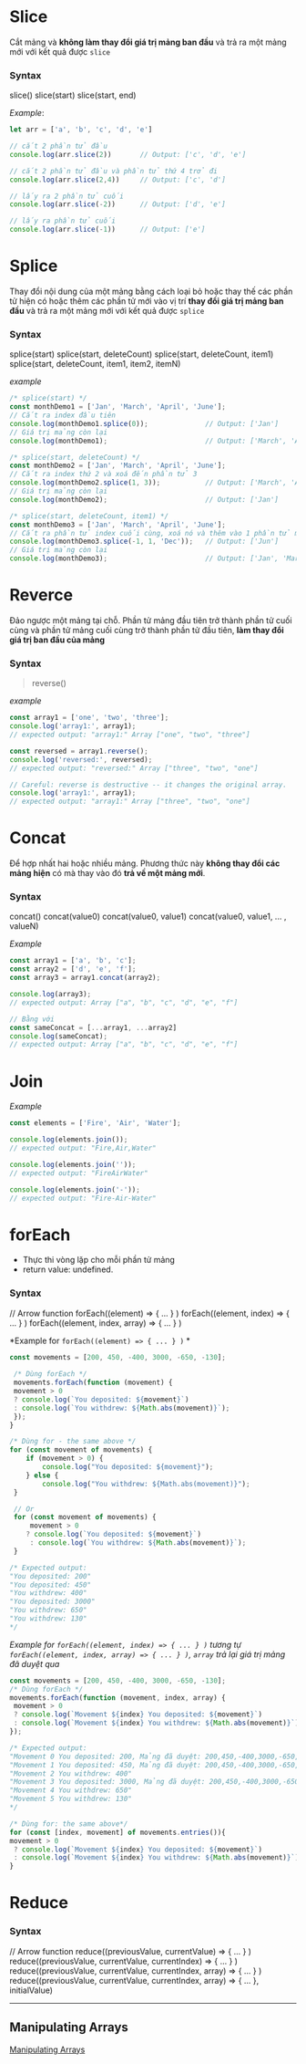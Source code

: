 # Slice
Cắt mảng và **không làm thay đổi giá trị mảng ban đầu** và trả ra một mảng mới với kết quả được `slice`

### Syntax
> 
slice()
slice(start)
slice(start, end)


*Example*:
````js
let arr = ['a', 'b', 'c', 'd', 'e']

// cắt 2 phần tử đầu
console.log(arr.slice(2))  		// Output: ['c', 'd', 'e']

// cắt 2 phần tử đầu và phần tử thứ 4 trở đi
console.log(arr.slice(2,4)) 	// Output: ['c', 'd']

// lấy ra 2 phần tử cuối
console.log(arr.slice(-2))		// Output: ['d', 'e']

// lấy ra phần tử cuối
console.log(arr.slice(-1))		// Output: ['e']
````

# Splice
Thay đổi nội dung của một mảng bằng cách loại bỏ hoặc thay thế các phần tử hiện có hoặc thêm các phần tử mới vào vị trí **thay đổi giá trị mảng ban đầu** và trả ra một mảng mới với kết quả được `splice`

### Syntax
>
splice(start)
splice(start, deleteCount)
splice(start, deleteCount, item1)
splice(start, deleteCount, item1, item2, itemN)


*example*
````js
/* splice(start) */
const monthDemo1 = ['Jan', 'March', 'April', 'June'];
// Cắt ra index đầu tiên
console.log(monthDemo1.splice(0)); 				// Output: ['Jan']
// Giá trị mảng còn lại
console.log(monthDemo1);						// Output: ['March', 'April', 'June']

/* splice(start, deleteCount) */
const monthDemo2 = ['Jan', 'March', 'April', 'June'];
// Cắt ra index thứ 2 và xoá đến phần tử 3
console.log(monthDemo2.splice(1, 3));			// Output: ['March', 'April', 'June']
// Giá trị mảng còn lại
console.log(monthDemo2);						// Output: ['Jan']

/* splice(start, deleteCount, item1) */
const monthDemo3 = ['Jan', 'March', 'April', 'June'];
// Cắt ra phần tử index cuối cùng, xoá nó và thêm vào 1 phần tử mới
console.log(monthDemo3.splice(-1, 1, 'Dec'));	// Output: ['Jun']
// Giá trị mảng còn lại
console.log(monthDemo3);						// Output: ['Jan', 'March', 'April', 'Dec']

````



# Reverce
Đảo ngược một mảng tại chỗ. Phần tử mảng đầu tiên trở thành phần tử cuối cùng và phần tử mảng cuối cùng trở thành phần tử đầu tiên, **làm thay đổi giá trị ban đầu của mảng**

### Syntax
> reverse()

*example*
````js
const array1 = ['one', 'two', 'three'];
console.log('array1:', array1);
// expected output: "array1:" Array ["one", "two", "three"]

const reversed = array1.reverse();
console.log('reversed:', reversed);
// expected output: "reversed:" Array ["three", "two", "one"]

// Careful: reverse is destructive -- it changes the original array.
console.log('array1:', array1);
// expected output: "array1:" Array ["three", "two", "one"]
````


# Concat
Để hợp nhất hai hoặc nhiều mảng. Phương thức này **không thay đổi các mảng hiện** có mà thay vào đó **trả về một mảng mới**.

### Syntax
>
concat()
concat(value0)
concat(value0, value1)
concat(value0, value1, ... , valueN)

*Example*
````js
const array1 = ['a', 'b', 'c'];
const array2 = ['d', 'e', 'f'];
const array3 = array1.concat(array2);

console.log(array3);
// expected output: Array ["a", "b", "c", "d", "e", "f"]

// Bằng với
const sameConcat = [...array1, ...array2]
console.log(sameConcat);
// expected output: Array ["a", "b", "c", "d", "e", "f"]
````

# Join

*Example*
````js
const elements = ['Fire', 'Air', 'Water'];

console.log(elements.join());
// expected output: "Fire,Air,Water"

console.log(elements.join(''));
// expected output: "FireAirWater"

console.log(elements.join('-'));
// expected output: "Fire-Air-Water"
````

# forEach
- Thực thi vòng lặp cho mỗi phần tử mảng
- return value: undefined.


### Syntax
>
// Arrow function
forEach((element) => { ... } )
forEach((element, index) => { ... } )
forEach((element, index, array) => { ... } )


*Example for `forEach((element) => { ... } )` *
````js
const movements = [200, 450, -400, 3000, -650, -130];
 
 /* Dùng forEach */
 movements.forEach(function (movement) {
 movement > 0
 ? console.log(`You deposited: ${movement}`)
 : console.log(`You withdrew: ${Math.abs(movement)}`);
 });
}

/* Dùng for - the same above */
for (const movement of movements) {
 	if (movement > 0) {
 		console.log("You deposited: ${movement}");
	} else {
 		console.log("You withdrew: ${Math.abs(movement)}");
 }

 // Or
 for (const movement of movements) {
	 movement > 0
 	? console.log(`You deposited: ${movement}`)
	 : console.log(`You withdrew: ${Math.abs(movement)}`);
 }

/* Expected output: 
"You deposited: 200"
"You deposited: 450"
"You withdrew: 400"
"You deposited: 3000"
"You withdrew: 650"
"You withdrew: 130"
*/
````


*Example for `forEach((element, index) => { ... } )` 
tương tự `forEach((element, index, array) => { ... } )`, `array` trả lại giá trị mảng đã duyệt qua* 

````js
const movements = [200, 450, -400, 3000, -650, -130];
/* Dùng forEach */
movements.forEach(function (movement, index, array) {
 movement > 0
 ? console.log(`Movement ${index} You deposited: ${movement}`)
 : console.log(`Movement ${index} You withdrew: ${Math.abs(movement)}`);
});

/* Expected output: 
"Movement 0 You deposited: 200, Mảng đã duyệt: 200,450,-400,3000,-650,-130"
"Movement 1 You deposited: 450, Mảng đã duyệt: 200,450,-400,3000,-650,-130"
"Movement 2 You withdrew: 400"
"Movement 3 You deposited: 3000, Mảng đã duyệt: 200,450,-400,3000,-650,-130"
"Movement 4 You withdrew: 650"
"Movement 5 You withdrew: 130"
*/

/* Dùng for: the same above*/
for (const [index, movement] of movements.entries()){
movement > 0
 ? console.log(`Movement ${index} You deposited: ${movement}`)
 : console.log(`Movement ${index} You withdrew: ${Math.abs(movement)}`);
}

````


# Reduce


### Syntax
> 
// Arrow function
reduce((previousValue, currentValue) => { ... } )
reduce((previousValue, currentValue, currentIndex) => { ... } )
reduce((previousValue, currentValue, currentIndex, array) => { ... } )
reduce((previousValue, currentValue, currentIndex, array) => { ... }, initialValue)

---
## Manipulating Arrays

[Manipulating Arrays](https://scontent.fsgn5-7.fna.fbcdn.net/v/t1.6435-9/242549794_198089162413622_9047670244519327349_n.jpg?_nc_cat=103&ccb=1-5&_nc_sid=8bfeb9&_nc_ohc=Fmz4BrE2okAAX8kPHDr&_nc_ht=scontent.fsgn5-7.fna&oh=6099478e7a56b23c63458345185e7791&oe=6173951F)